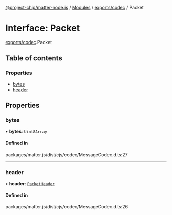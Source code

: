 [@project-chip/matter-node.js](../README.md) / [Modules](../modules.md) / [exports/codec](../modules/exports_codec.md) / Packet

# Interface: Packet

[exports/codec](../modules/exports_codec.md).Packet

## Table of contents

### Properties

- [bytes](exports_codec.Packet.md#bytes)
- [header](exports_codec.Packet.md#header)

## Properties

### bytes

• **bytes**: `Uint8Array`

#### Defined in

packages/matter.js/dist/cjs/codec/MessageCodec.d.ts:27

___

### header

• **header**: [`PacketHeader`](exports_codec.PacketHeader.md)

#### Defined in

packages/matter.js/dist/cjs/codec/MessageCodec.d.ts:26
